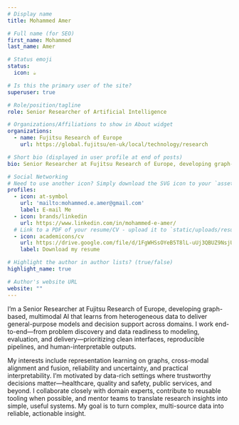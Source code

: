 ```yaml
---
# Display name
title: Mohammed Amer

# Full name (for SEO)
first_name: Mohammed
last_name: Amer

# Status emoji
status:
  icon: ☕️

# Is this the primary user of the site?
superuser: true

# Role/position/tagline
role: Senior Researcher of Artificial Intelligence

# Organizations/Affiliations to show in About widget
organizations:
  - name: Fujitsu Research of Europe
    url: https://global.fujitsu/en-uk/local/technology/research

# Short bio (displayed in user profile at end of posts)
bio: Senior Researcher at Fujitsu Research of Europe, developing graph-based multimodal AI for general-purpose learning and decision support across domains.

# Social Networking
# Need to use another icon? Simply download the SVG icon to your `assets/media/icons/` folder.
profiles:
  - icon: at-symbol
    url: 'mailto:mohammed.e.amer@gmail.com'
    label: E-mail Me
  - icon: brands/linkedin
    url: https://www.linkedin.com/in/mohammed-e-amer/
  # Link to a PDF of your resume/CV - upload it to `static/uploads/resume.pdf`
  - icon: academicons/cv
    url: https://drive.google.com/file/d/1FgWHSsOYeB5T8lL-uUj3QBUZ9NsjUirB/view?usp=sharing
    label: Download my resume

# Highlight the author in author lists? (true/false)
highlight_name: true

# Author's website URL
website: ""
---
```


I’m a Senior Researcher at Fujitsu Research of Europe, developing graph-based, multimodal AI that learns from heterogeneous data to deliver general-purpose models and decision support across domains. I work end-to-end—from problem discovery and data readiness to modeling, evaluation, and delivery—prioritizing clean interfaces, reproducible pipelines, and human-interpretable outputs.

My interests include representation learning on graphs, cross-modal alignment and fusion, reliability and uncertainty, and practical interpretability. I’m motivated by data-rich settings where trustworthy decisions matter—healthcare, quality and safety, public services, and beyond. I collaborate closely with domain experts, contribute to reusable tooling when possible, and mentor teams to translate research insights into simple, useful systems. My goal is to turn complex, multi-source data into reliable, actionable insight.


